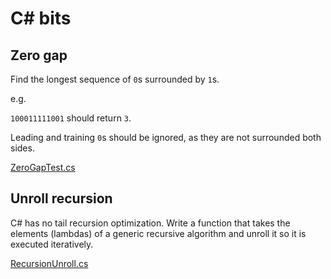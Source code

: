 C# bits
=========


## Zero gap
Find the longest sequence of `0`s surrounded by `1`s.

e.g.

`100011111001`  should return `3`.

Leading and training `0`s should be ignored, as they are not surrounded both sides.

[ZeroGapTest.cs](https://github.com/arialdomartini/csharp-bits/blob/master/src/CSharpBits.Test/ZeroGapTest.cs)

## Unroll recursion
C# has no tail recursion optimization. Write a function that takes the elements (lambdas) of a generic recursive algorithm and unroll it so it is executed iteratively.

[RecursionUnroll.cs](https://github.com/arialdomartini/csharp-bits/blob/master/src/CSharpBits.Test/RecursionUnroll.cs)

